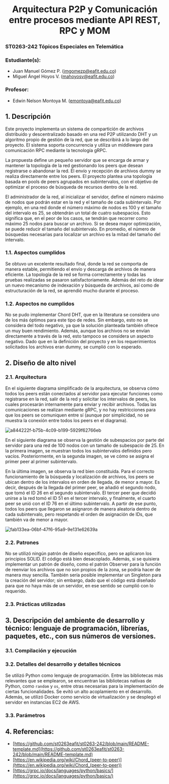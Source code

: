 <div align="center">

# Arquitectura P2P y Comunicación entre procesos mediante API REST, RPC y MOM

</div>

### ST0263-242 Tópicos Especiales en Telemática

### Estudiante(s):
- Juan Manuel Gómez P. (jmgomezp@eafit.edu.co)
- Miguel Ángel Hoyos V. (mahoyosv@eafit.edu.co)

### Profesor:
- Edwin Nelson Montoya M. (emontoya@eafit.edu.co)

## 1. Descripción

Este proyecto implementa un sistema de compartición de archivos distribuido y descentralizado basado en una red P2P utilizando DHT y un algoritmo propio de gestión de la red, que se describirá a lo largo del proyecto. El sistema soporta concurrencia y utiliza un middleware para comunicación RPC mediante la tecnología gRPC.

La propuesta define un pequeño servidor que se encarga de armar y mantener la topología de la red gestionando los peers que desean registrarse o abandonar la red. El envío y recepción de archivos dummy se realiza directamente entre los peers. El proyecto plantea una topología basada en pools de peers agrupados en subintervalos, con el objetivo de optimizar el proceso de búsqueda de recursos dentro de la red.

El administrador de la red, al inicializar el servidor, define el número máximo de nodos que podrán estar en la red y el tamaño de cada subintervalo. Por ejemplo, en una red donde el número máximo de nodos es 100 y el tamaño del intervalo es 25, se obtendrán un total de cuatro subespacios. Esto significa que, en el peor de los casos, se tendrán que recorrer como máximo 25 nodos para buscar un archivo. Si se desea mayor optimización, se puede reducir el tamaño del subintervalo. En promedio, el número de búsquedas necesarias para localizar un archivo es la mitad del tamaño del intervalo.

### 1.1. Aspectos cumplidos

Se obtuvo un excelente resultado final, donde la red se comporta de manera estable, permitiendo el envío y descarga de archivos de manera eficiente. La topología de la red se forma correctamente y todas las pruebas realizadas se pasaron satisfactoriamente. Además del reto de idear un nuevo mecanismo de indexación y búsqueda de archivos, así como de estructuración de la red, se aprendió mucho durante el proceso.

### 1.2. Aspectos no cumplidos

No se pudo implementar Chord DHT, que en la literatura se considera uno de los más óptimos para este tipo de redes. Sin embargo, esto no se considera del todo negativo, ya que la solución planteada también ofrece un muy buen rendimiento. Además, aunque los archivos no se envían directamente a través de la red, esto tampoco se considera un aspecto negativo. Dado que en la definición del proyecto y en los requerimientos solicitados los archivos eran dummy, se cumplió con lo esperado.

## 2. Diseño de alto nivel

### 2.1. Arquitectura

En el siguiente diagrama simplificado de la arquitectura, se observa cómo todos los peers están conectados al servidor para ejecutar funciones como registrarse en la red, salir de la red y solicitar los intervalos de peers, los cuales procesarán internamente para enviar y recibir archivos. Todas las comunicaciones se realizan mediante gRPC, y no hay restricciones para que los peers se comuniquen entre sí (aunque por simplicidad, no se muestra la conexión entre todos los peers en el diagrama).

![a844222f-b75b-4c09-b199-5929f62766eb](https://github.com/user-attachments/assets/00c0e4b3-72cd-4432-8610-aedb0fe3c284)

En el siguiente diagrama se observa la gestión de subespacios por parte del servidor para una red de 100 nodos con un tamaño de subespacio de 25. En la primera imagen, se muestran todos los subintervalos definidos pero vacíos. Posteriormente, en la segunda imagen, se ve cómo se asigna el primer peer al primer subintervalo.

En la última imagen, se observa la red bien constituida. Para el correcto funcionamiento de la búsqueda y localización de archivos, los peers se ubican dentro de los intervalos en orden de llegada, de menor a mayor. Es decir, después de la llegada del primer peer, se añadió el segundo nodo, que tomó el ID 26 en el segundo subintervalo. El tercer peer que decidió unirse a la red tomó el ID 51 en el tercer intervalo, y finalmente, el cuarto peer se unió con el ID 76 en el último subintervalo. A partir de ese punto, todos los peers que llegaron se asignaron de manera aleatoria dentro de cada subintervalo, pero respetando el orden de asignación de IDs, que también va de menor a mayor.

![fab133ea-06bf-47f6-95a9-9e131e62639a](https://github.com/user-attachments/assets/b231d9e2-1108-40d7-a7a9-9db9e265b0dd)

### 2.2. Patrones

No se utilizó ningún patrón de diseño específico, pero se aplicaron los principios SOLID. El código está bien desacoplado. Además, si se quisiera implementar un patrón de diseño, como el patrón Observer para la función de reenviar los archivos que no son propios de la zona, se podría hacer de manera muy sencilla. También sería posible implementar un Singleton para la creación del servidor; sin embargo, dado que el código está diseñado para que no haya más de un servidor, en ese sentido se cumplió con lo requerido.

### 2.3. Prácticas utilizadas

## 3. Descripción del ambiente de desarrollo y técnico: lenguaje de programación, librerías, paquetes, etc., con sus números de versiones.

### 3.1. Compilación y ejecución

### 3.2. Detalles del desarrollo y detalles técnicos

Se utilizó Python como lenguaje de programación. Entre las bibliotecas más relevantes que se emplearon, se encuentran las bibliotecas nativas de Python, como `random` y `os`, entre otras necesarias para la implementación de ciertas funcionalidades. Se evitó un alto acoplamiento en el desarrollo. Además, se utilizó Docker como servicio de virtualización y se desplegó el servidor en instancias EC2 de AWS.

### 3.3. Parámetros

## 4. Referencias:
- [https://github.com/st0263eafit/st0263-242/blob/main/README-template.md](https://github.com/st0263eafit/st0263-242/blob/main/README-template.md)
- [https://en.wikipedia.org/wiki/Chord_(peer-to-peer)](https://en.wikipedia.org/wiki/Chord_(peer-to-peer))
- [https://grpc.io/docs/languages/python/basics/](https://grpc.io/docs/languages/python/basics/)
